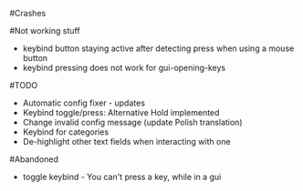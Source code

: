 #Crashes

#Not working stuff
- keybind button staying active after detecting press when using a mouse button
- keybind pressing does not work for gui-opening-keys

#TODO
- Automatic config fixer - updates
- Keybind toggle/press: Alternative Hold implemented
- Change invalid config message (update Polish translation)
- Keybind for categories
- De-highlight other text fields when interacting with one

#Abandoned
- toggle keybind - You can't press a key, while in a gui

